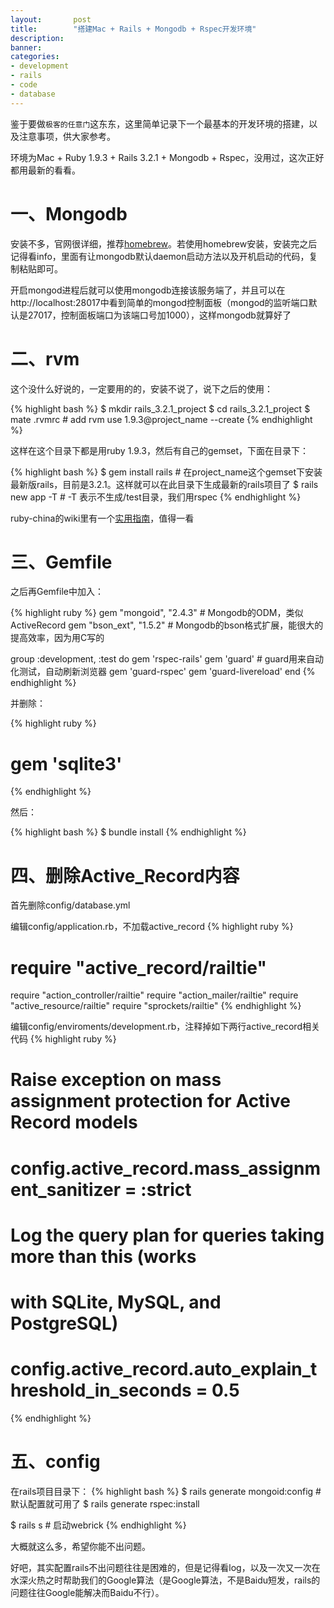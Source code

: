 ```yaml
---
layout:       post
title:        "搭建Mac + Rails + Mongodb + Rspec开发环境"
description: 
banner: 
categories: 
- development
- rails
- code
- database
---
```

鉴于要做`极客的任意门`这东东，这里简单记录下一个最基本的开发环境的搭建，以及注意事项，供大家参考。

环境为Mac + Ruby 1.9.3 + Rails 3.2.1 + Mongodb + Rspec，没用过，这次正好都用最新的看看。

# 一、Mongodb
安装不多，官网很详细，推荐[homebrew][1]。若使用homebrew安装，安装完之后记得看info，里面有让mongodb默认daemon启动方法以及开机启动的代码，复制粘贴即可。

开启mongod进程后就可以使用mongodb连接该服务端了，并且可以在http://localhost:28017中看到简单的mongod控制面板（mongod的监听端口默认是27017，控制面板端口为该端口号加1000），这样mongodb就算好了
# 二、rvm

这个没什么好说的，一定要用的的，安装不说了，说下之后的使用：

{% highlight bash %}
$ mkdir rails_3.2.1_project
$ cd rails_3.2.1_project
$ mate .rvmrc # add rvm use 1.9.3@project_name --create
{% endhighlight %} 

这样在这个目录下都是用ruby 1.9.3，然后有自己的gemset，下面在目录下：

{% highlight bash %}
$ gem install rails # 在project_name这个gemset下安装最新版rails，目前是3.2.1。这样就可以在此目录下生成最新的rails项目了
$ rails new app -T # -T 表示不生成/test目录，我们用rspec
{% endhighlight %}

ruby-china的wiki里有一个[实用指南][2]，值得一看

# 三、Gemfile

之后再Gemfile中加入：

{% highlight ruby %}
gem "mongoid", "2.4.3" # Mongodb的ODM，类似ActiveRecord
gem "bson_ext", "1.5.2" # Mongodb的bson格式扩展，能很大的提高效率，因为用C写的

group :development, :test do
  gem 'rspec-rails'
  gem 'guard' # guard用来自动化测试，自动刷新浏览器
  gem 'guard-rspec'
  gem 'guard-livereload'
end
{% endhighlight %} 

并删除：

{% highlight ruby %}
# gem 'sqlite3'
{% endhighlight %} 

然后：

{% highlight bash %}
$ bundle install
{% endhighlight %} 

# 四、删除Active_Record内容

首先删除config/database.yml

编辑config/application.rb，不加载active_record
{% highlight ruby %}
# require "active_record/railtie"
require "action_controller/railtie"
require "action_mailer/railtie"
require "active_resource/railtie"
require "sprockets/railtie"
{% endhighlight %} 

编辑config/enviroments/development.rb，注释掉如下两行active_record相关代码
{% highlight ruby %}
# Raise exception on mass assignment protection for Active Record models
# config.active_record.mass_assignment_sanitizer = :strict

# Log the query plan for queries taking more than this (works
# with SQLite, MySQL, and PostgreSQL)
# config.active_record.auto_explain_threshold_in_seconds = 0.5
{% endhighlight %} 

# 五、config

在rails项目目录下：
{% highlight bash %}
$ rails generate mongoid:config # 默认配置就可用了
$ rails generate rspec:install

$ rails s # 启动webrick
{% endhighlight %} 

大概就这么多，希望你能不出问题。

好吧，其实配置rails不出问题往往是困难的，但是记得看log，以及一次又一次在水深火热之时帮助我们的Google算法（是Google算法，不是Baidu短发，rails的问题往往Google能解决而Baidu不行）。

[1]: http://mxcl.github.com/homebrew/
[2]: http://ruby-china.org/wiki/rvm-guide
